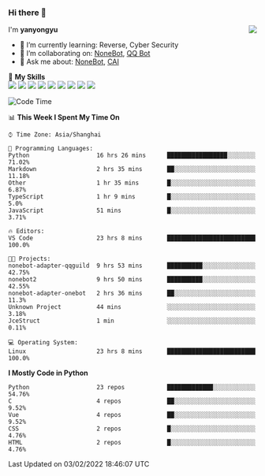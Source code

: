 ### Hi there 👋

<a href="#">
  <img align="right" src="https://github-readme-stats.vercel.app/api?username=yanyongyu&count_private=true&show_icons=true&bg_color=15,f2f7fd,E0EAFC" />
</a>

I'm **yanyongyu**

- 🌱 I’m currently learning: Reverse, Cyber Security
- 👯 I’m collaborating on: [NoneBot](https://github.com/nonebot), [QQ Bot](https://github.com/Mrs4s/go-cqhttp)
- 💬 Ask me about: [NoneBot](https://github.com/nonebot), [CAI](https://github.com/cscs181/CAI)

🌟 **My Skills**  
![](https://img.shields.io/badge/-Python-3e74a2?style=flat-square&logo=Python&logoColor=fff)
![](https://img.shields.io/badge/-Node.js-339933?style=flat-square&logo=Node.js&logoColor=fff)
![](https://img.shields.io/badge/-Vue-4fc08d?style=flat-square&logo=Vue.js&logoColor=fff)
![](https://img.shields.io/badge/-React-2d98ce?style=flat-square&logo=React&logoColor=fff)
![](https://img.shields.io/badge/-Docker-2496ED?style=flat-square&logo=Docker&logoColor=fff)
![](https://img.shields.io/badge/-Linux-000000?style=flat-square&logo=Linux&logoColor=fff)
![](https://img.shields.io/badge/-MySQL-4479A1?style=flat-square&logo=MySQL&logoColor=fff)
![](https://img.shields.io/badge/-Redis-DC382D?style=flat-square&logo=Redis&logoColor=fff)
![](https://img.shields.io/badge/-MongoDB-47A248?style=flat-square&logo=MongoDB&logoColor=fff)

<!--START_SECTION:waka-->
![Code Time](http://img.shields.io/badge/Code%20Time-2%2C090%20hrs%208%20mins-blue)

📊 **This Week I Spent My Time On** 

```text
⌚︎ Time Zone: Asia/Shanghai

💬 Programming Languages: 
Python                   16 hrs 26 mins      █████████████████░░░░░░░░   71.02% 
Markdown                 2 hrs 35 mins       ██░░░░░░░░░░░░░░░░░░░░░░░   11.18% 
Other                    1 hr 35 mins        █░░░░░░░░░░░░░░░░░░░░░░░░   6.87% 
TypeScript               1 hr 9 mins         █░░░░░░░░░░░░░░░░░░░░░░░░   5.0% 
JavaScript               51 mins             █░░░░░░░░░░░░░░░░░░░░░░░░   3.71%

🔥 Editors: 
VS Code                  23 hrs 8 mins       █████████████████████████   100.0%

🐱‍💻 Projects: 
nonebot-adapter-qqguild  9 hrs 53 mins       ██████████░░░░░░░░░░░░░░░   42.75% 
nonebot2                 9 hrs 50 mins       ██████████░░░░░░░░░░░░░░░   42.55% 
nonebot-adapter-onebot   2 hrs 36 mins       ██░░░░░░░░░░░░░░░░░░░░░░░   11.3% 
Unknown Project          44 mins             ░░░░░░░░░░░░░░░░░░░░░░░░░   3.18% 
JceStruct                1 min               ░░░░░░░░░░░░░░░░░░░░░░░░░   0.11%

💻 Operating System: 
Linux                    23 hrs 8 mins       █████████████████████████   100.0%

```

**I Mostly Code in Python** 

```text
Python                   23 repos            █████████████░░░░░░░░░░░░   54.76% 
C                        4 repos             ██░░░░░░░░░░░░░░░░░░░░░░░   9.52% 
Vue                      4 repos             ██░░░░░░░░░░░░░░░░░░░░░░░   9.52% 
CSS                      2 repos             █░░░░░░░░░░░░░░░░░░░░░░░░   4.76% 
HTML                     2 repos             █░░░░░░░░░░░░░░░░░░░░░░░░   4.76%

```



 Last Updated on 03/02/2022 18:46:07 UTC
<!--END_SECTION:waka-->
